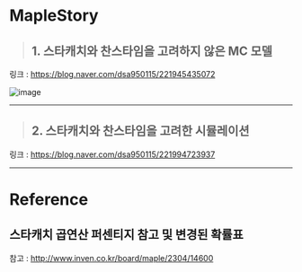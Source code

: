 # MapleStory

> ## 1. 스타캐치와 찬스타임을 고려하지 않은 MC 모델

링크 : https://blog.naver.com/dsa950115/221945435072




![image](https://user-images.githubusercontent.com/48398994/93154508-c007ef80-f73e-11ea-8c2f-f9c7cab07668.png)



---



> ## 2. 스타캐치와 찬스타임을 고려한 시뮬레이션

링크 : https://blog.naver.com/dsa950115/221994723937




---


# Reference

## 스타캐치 곱연산 퍼센티지 참고 및 변경된 확률표

참고 : http://www.inven.co.kr/board/maple/2304/14600
